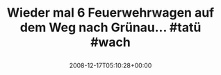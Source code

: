 ---
retweeted: false
source: <a href="http://twitter.com" rel="nofollow">Twitter Web Client</a>
entities:
  hashtags:
  - text: tatü
    indices:
    - '55'
    - '60'
  - text: wach
    indices:
    - '61'
    - '66'
  symbols: []
  user_mentions: []
  urls: []
display_text_range:
- '0'
- '66'
favorite_count: '0'
id_str: '1062197768'
truncated: false
retweet_count: '0'
id: '1062197768'
created_at: Wed Dec 17 05:10:28 +0000 2008
favorited: false
full_text: 'Wieder mal 6 Feuerwehrwagen auf dem Weg nach Grünau... #tatü #wach'
lang: de
tags:
- tatü
- wach
- pesos/twitter
date: '2008-12-17T05:10:28+00:00'
src: https://twitter.com/bascht/status/1062197768
original_url: https://twitter.com/bascht/status/1062197768
type: twitter_tweet
text: 'Wieder mal 6 Feuerwehrwagen auf dem Weg nach Grünau... #tatü #wach'
title: 'Wieder mal 6 Feuerwehrwagen auf dem Weg nach Grünau... #tatü #wach

  '

---